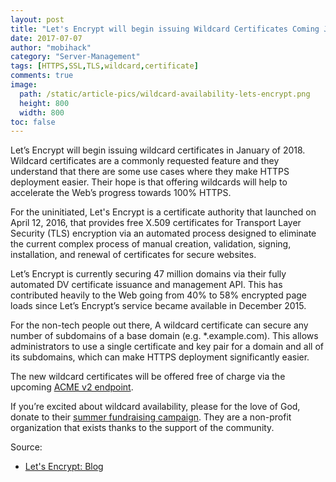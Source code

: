 ```yaml
---
layout: post
title: "Let's Encrypt will begin issuing Wildcard Certificates Coming January 2018!!"
date: 2017-07-07
author: "mobihack"
category: "Server-Management"
tags: [HTTPS,SSL,TLS,wildcard,certificate]
comments: true
image:
  path: /static/article-pics/wildcard-availability-lets-encrypt.png
  height: 800
  width: 800
toc: false
---
```


Let’s Encrypt will begin issuing wildcard certificates in January of 2018. Wildcard certificates are a commonly requested feature and they understand that there are some use cases where they make HTTPS deployment easier. Their hope is that offering wildcards will help to accelerate the Web’s progress towards 100% HTTPS.

For the uninitiated, Let's Encrypt is a certificate authority that launched on April 12, 2016, that provides free X.509 certificates for Transport Layer Security (TLS) encryption via an automated process designed to eliminate the current complex process of manual creation, validation, signing, installation, and renewal of certificates for secure websites.

Let’s Encrypt is currently securing 47 million domains via their fully automated DV certificate issuance and management API. This has contributed heavily to the Web going from 40% to 58% encrypted page loads since Let’s Encrypt’s service became available in December 2015.

For the non-tech people out there, A wildcard certificate can secure any number of subdomains of a base domain (e.g. *.example.com). This allows administrators to use a single certificate and key pair for a domain and all of its subdomains, which can make HTTPS deployment significantly easier.

The new wildcard certificates will be offered free of charge via the upcoming [ACME v2 endpoint](https://letsencrypt.org/2017/06/14/acme-v2-api.html).

If you’re excited about wildcard availability, please for the love of God, donate to their [summer fundraising campaign](https://letsencrypt.org/donate/). They are a non-profit organization that exists thanks to the support of the community.

Source:
* [Let's Encrypt: Blog](https://letsencrypt.org/2017/07/06/wildcard-certificates-coming-jan-2018.html)